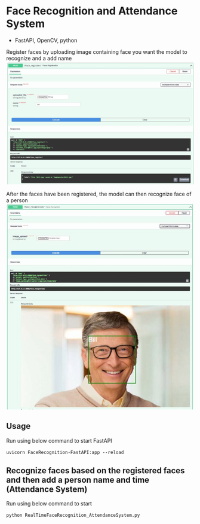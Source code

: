 # Face Recognition and Attendance System
- FastAPI, OpenCV, python

Register faces by uploading image containing face you want the model to recognize and a add name
![Response](screenshots/img_register.JPG)


After the faces have been registered, the model can then recognize face of a person
![Response](screenshots/img_recognition.JPG)


## Usage
Run using below command to start FastAPI

```
uvicorn FaceRecognition-FastAPI:app --reload
```

## Recognize faces based on the registered faces and then add a person name and time (Attendance System)

Run using below command to start 

```
python RealTimeFaceRecognition_AttendanceSystem.py
```
